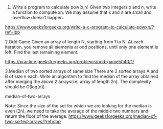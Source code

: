 1. Write a program to calculate pow(x,n)
Given two integers x and n, write a function to compute xn. We may assume that x and n are small and overflow doesn’t happen.

https://www.geeksforgeeks.org/write-a-c-program-to-calculate-powxn/?ref=lbp

2.Odd Game
Given an array of length N, starting from 1 to N. At each iteration, you remove all elements at odd positions, until only one element is left. Find the last remaining element.

https://practice.geeksforgeeks.org/problems/odd-game5040/1/

3.Median of two sorted arrays of same size
There are 2 sorted arrays A and B of size n each. Write an algorithm to find the median of the array obtained after merging the above 2 arrays(i.e. array of length 2n). The complexity should be O(log(n)).

median-of-two-arrays

Note: Since the size of the set for which we are looking for the median is even (2n), we need to take the average of the middle two numbers and return the floor of the average.
https://www.geeksforgeeks.org/median-of-two-sorted-arrays/?ref=lbp